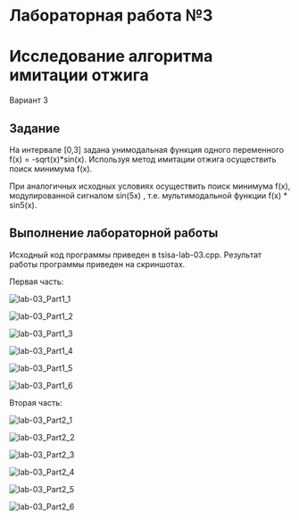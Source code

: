 # Лабораторная работа №3
# Исследование алгоритма имитации отжига
Вариант 3

## Задание

На интервале [0,3] задана унимодальная функция одного переменного f(x) = -sqrt(x)*sin(x). Используя метод имитации отжига осуществить поиск минимума f(x). 

При аналогичных исходных условиях осуществить поиск минимума f(x), модулированной сигналом sin(5x) , т.е. мультимодальной функции f(x) * sin5(x).

## Выполнение лабораторной работы

Исходный код программы приведен в tsisa-lab-03.cpp. Результат работы программы приведен на скриншотах.

Первая часть:

![lab-03_Part1_1](https://github.com/Prosto-Fil/tsisa-lab-03/blob/main/screenshots/Part1_1.png)

![lab-03_Part1_2](https://github.com/Prosto-Fil/tsisa-lab-03/blob/main/screenshots/Part1_2.png)

![lab-03_Part1_3](https://github.com/Prosto-Fil/tsisa-lab-03/blob/main/screenshots/Part1_3.png)

![lab-03_Part1_4](https://github.com/Prosto-Fil/tsisa-lab-03/blob/main/screenshots/Part1_4.png)

![lab-03_Part1_5](https://github.com/Prosto-Fil/tsisa-lab-03/blob/main/screenshots/Part1_5.png)

![lab-03_Part1_6](https://github.com/Prosto-Fil/tsisa-lab-03/blob/main/screenshots/Part1_6.png)

Вторая часть:

![lab-03_Part2_1](https://github.com/Prosto-Fil/tsisa-lab-03/blob/main/screenshots/Part2_1.png)

![lab-03_Part2_2](https://github.com/Prosto-Fil/tsisa-lab-03/blob/main/screenshots/Part2_2.png)

![lab-03_Part2_3](https://github.com/Prosto-Fil/tsisa-lab-03/blob/main/screenshots/Part2_3.png)

![lab-03_Part2_4](https://github.com/Prosto-Fil/tsisa-lab-03/blob/main/screenshots/Part2_4.png)

![lab-03_Part2_5](https://github.com/Prosto-Fil/tsisa-lab-03/blob/main/screenshots/Part2_5.png)

![lab-03_Part2_6](https://github.com/Prosto-Fil/tsisa-lab-03/blob/main/screenshots/Part2_6.png)
